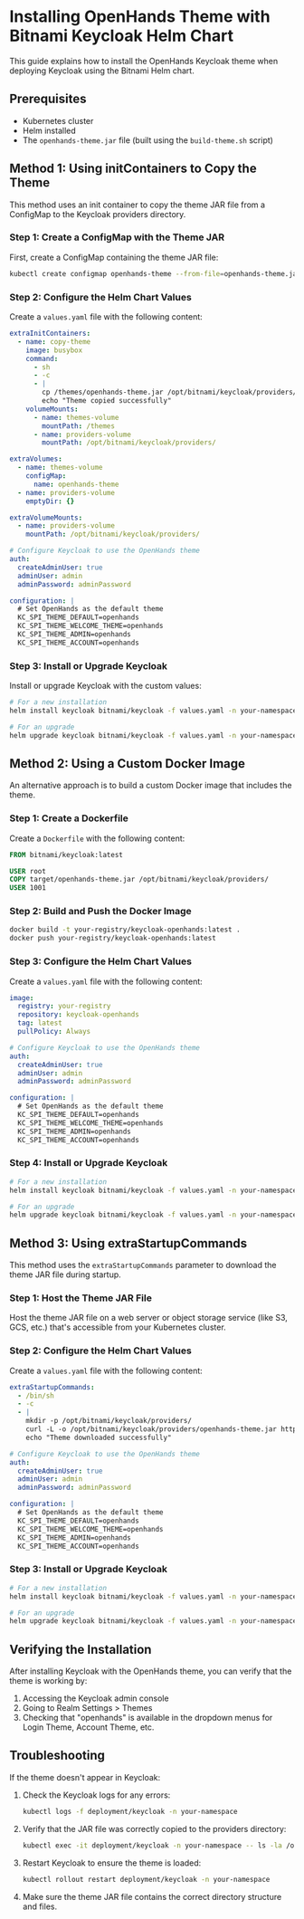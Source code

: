 # Installing OpenHands Theme with Bitnami Keycloak Helm Chart

This guide explains how to install the OpenHands Keycloak theme when deploying Keycloak using the Bitnami Helm chart.

## Prerequisites

- Kubernetes cluster
- Helm installed
- The `openhands-theme.jar` file (built using the `build-theme.sh` script)

## Method 1: Using initContainers to Copy the Theme

This method uses an init container to copy the theme JAR file from a ConfigMap to the Keycloak providers directory.

### Step 1: Create a ConfigMap with the Theme JAR

First, create a ConfigMap containing the theme JAR file:

```bash
kubectl create configmap openhands-theme --from-file=openhands-theme.jar=./target/openhands-theme.jar -n your-namespace
```

### Step 2: Configure the Helm Chart Values

Create a `values.yaml` file with the following content:

```yaml
extraInitContainers:
  - name: copy-theme
    image: busybox
    command:
      - sh
      - -c
      - |
        cp /themes/openhands-theme.jar /opt/bitnami/keycloak/providers/
        echo "Theme copied successfully"
    volumeMounts:
      - name: themes-volume
        mountPath: /themes
      - name: providers-volume
        mountPath: /opt/bitnami/keycloak/providers/

extraVolumes:
  - name: themes-volume
    configMap:
      name: openhands-theme
  - name: providers-volume
    emptyDir: {}

extraVolumeMounts:
  - name: providers-volume
    mountPath: /opt/bitnami/keycloak/providers/

# Configure Keycloak to use the OpenHands theme
auth:
  createAdminUser: true
  adminUser: admin
  adminPassword: adminPassword

configuration: |
  # Set OpenHands as the default theme
  KC_SPI_THEME_DEFAULT=openhands
  KC_SPI_THEME_WELCOME_THEME=openhands
  KC_SPI_THEME_ADMIN=openhands
  KC_SPI_THEME_ACCOUNT=openhands
```

### Step 3: Install or Upgrade Keycloak

Install or upgrade Keycloak with the custom values:

```bash
# For a new installation
helm install keycloak bitnami/keycloak -f values.yaml -n your-namespace

# For an upgrade
helm upgrade keycloak bitnami/keycloak -f values.yaml -n your-namespace
```

## Method 2: Using a Custom Docker Image

An alternative approach is to build a custom Docker image that includes the theme.

### Step 1: Create a Dockerfile

Create a `Dockerfile` with the following content:

```dockerfile
FROM bitnami/keycloak:latest

USER root
COPY target/openhands-theme.jar /opt/bitnami/keycloak/providers/
USER 1001
```

### Step 2: Build and Push the Docker Image

```bash
docker build -t your-registry/keycloak-openhands:latest .
docker push your-registry/keycloak-openhands:latest
```

### Step 3: Configure the Helm Chart Values

Create a `values.yaml` file with the following content:

```yaml
image:
  registry: your-registry
  repository: keycloak-openhands
  tag: latest
  pullPolicy: Always

# Configure Keycloak to use the OpenHands theme
auth:
  createAdminUser: true
  adminUser: admin
  adminPassword: adminPassword

configuration: |
  # Set OpenHands as the default theme
  KC_SPI_THEME_DEFAULT=openhands
  KC_SPI_THEME_WELCOME_THEME=openhands
  KC_SPI_THEME_ADMIN=openhands
  KC_SPI_THEME_ACCOUNT=openhands
```

### Step 4: Install or Upgrade Keycloak

```bash
# For a new installation
helm install keycloak bitnami/keycloak -f values.yaml -n your-namespace

# For an upgrade
helm upgrade keycloak bitnami/keycloak -f values.yaml -n your-namespace
```

## Method 3: Using extraStartupCommands

This method uses the `extraStartupCommands` parameter to download the theme JAR file during startup.

### Step 1: Host the Theme JAR File

Host the theme JAR file on a web server or object storage service (like S3, GCS, etc.) that's accessible from your Kubernetes cluster.

### Step 2: Configure the Helm Chart Values

Create a `values.yaml` file with the following content:

```yaml
extraStartupCommands:
  - /bin/sh
  - -c
  - |
    mkdir -p /opt/bitnami/keycloak/providers/
    curl -L -o /opt/bitnami/keycloak/providers/openhands-theme.jar https://your-storage-url/openhands-theme.jar
    echo "Theme downloaded successfully"

# Configure Keycloak to use the OpenHands theme
auth:
  createAdminUser: true
  adminUser: admin
  adminPassword: adminPassword

configuration: |
  # Set OpenHands as the default theme
  KC_SPI_THEME_DEFAULT=openhands
  KC_SPI_THEME_WELCOME_THEME=openhands
  KC_SPI_THEME_ADMIN=openhands
  KC_SPI_THEME_ACCOUNT=openhands
```

### Step 3: Install or Upgrade Keycloak

```bash
# For a new installation
helm install keycloak bitnami/keycloak -f values.yaml -n your-namespace

# For an upgrade
helm upgrade keycloak bitnami/keycloak -f values.yaml -n your-namespace
```

## Verifying the Installation

After installing Keycloak with the OpenHands theme, you can verify that the theme is working by:

1. Accessing the Keycloak admin console
2. Going to Realm Settings > Themes
3. Checking that "openhands" is available in the dropdown menus for Login Theme, Account Theme, etc.

## Troubleshooting

If the theme doesn't appear in Keycloak:

1. Check the Keycloak logs for any errors:
   ```bash
   kubectl logs -f deployment/keycloak -n your-namespace
   ```

2. Verify that the JAR file was correctly copied to the providers directory:
   ```bash
   kubectl exec -it deployment/keycloak -n your-namespace -- ls -la /opt/bitnami/keycloak/providers/
   ```

3. Restart Keycloak to ensure the theme is loaded:
   ```bash
   kubectl rollout restart deployment/keycloak -n your-namespace
   ```

4. Make sure the theme JAR file contains the correct directory structure and files.
